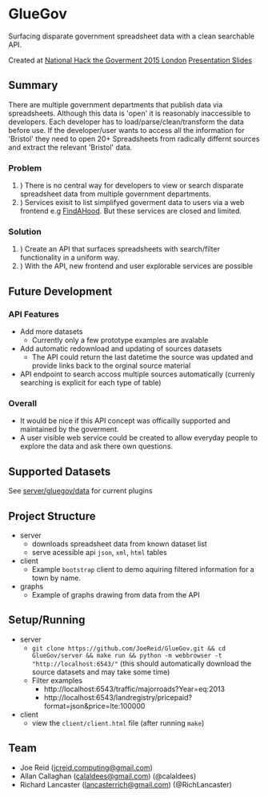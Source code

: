 GlueGov
=======

Surfacing disparate government spreadsheet data with a clean searchable API.

Created at [National Hack the Goverment 2015 London](http://hacks.rewiredstate.org/events/nhtg-2015-london/) [Presentation Slides](https://docs.google.com/presentation/d/1sRNEdkk8OiqFnzO_av6AuO4Bj7bs9mnRDraIoulPqBU/edit?usp=sharing)


Summary
-------

There are multiple government departments that publish data via spreadsheets. Although this data is 'open' it is reasonably inaccessible to developers. Each developer has to load/parse/clean/transform the data before use. If the developer/user wants to access all the information for 'Bristol' they need to open 20+ Spreadsheets from radically differnt sources and extract the relevant 'Bristol' data.

### Problem ###

1. ) There is no central way for developers to view or search disparate spreadsheet data from multiple government departments.
2. ) Services exisit to list simplifyed goverment data to users via a web frontend e.g [FindAHood](http://www.findahood.com/locations/bristol,cityof/6275035 "FindAHood Bristol"). But these services are closed and limited.

### Solution ###

1. ) Create an API that surfaces spreadsheets with search/filter functionality in a uniform way.
2. ) With the API, new frontend and user explorable services are possible


Future Development
------------------

### API Features ###

* Add more datasets
    * Currently only a few prototype examples are avalable
* Add automatic redownload and updating of sources datasets
    * The API could return the last datetime the source was updated and provide links back to the orginal source material
* API endpoint to search accoss multiple sources automatically (currenly searching is explicit for each type of table)

### Overall ####

* It would be nice if this API concept was officailly supported and maintained by the goverment.
* A user visible web service could be created to allow everyday people to explore the data and ask there own questions. 


Supported Datasets
------------------
See [server/gluegov/data](https://github.com/JoeReid/GlueGov/tree/master/server/gluegov/data) for current plugins


Project Structure
-----------------

* server
	* downloads spreadsheet data from known dataset list 
	* serve acessible api `json`, `xml`, `html` tables
* client
	* Example `bootstrap` client to demo aquiring filtered information for a town by name.
* graphs
	* Example of graphs drawing from data from the API 


Setup/Running
-------------

* server
    * `git clone https://github.com/JoeReid/GlueGov.git && cd GlueGov/server && make run && python -m webbrowser -t "http://localhost:6543/"` (this should automatically download the source datasets and may take some time)
    * Filter examples
	    * http://localhost:6543/traffic/majorroads?Year=eq:2013
	    * http://localhost:6543/landregistry/pricepaid?format=json&price=lte:100000
* client
    * view the `client/client.html` file (after running `make`)


Team
----

* Joe Reid (jcreid.computing@gmail.com)
* Allan Callaghan (calaldees@gmail.com) (@calaldees)
* Richard Lancaster (lancasterrich@gmail.com) (@RichLancaster)
